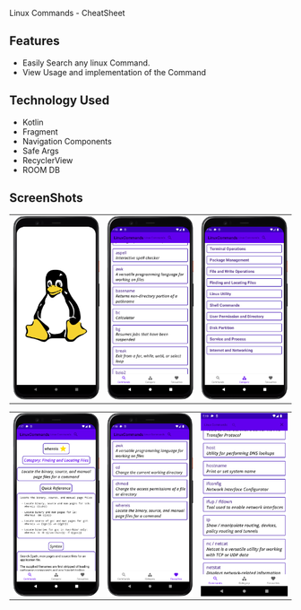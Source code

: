Linux Commands - CheatSheet

## Features
- Easily Search any linux Command. 
- View Usage and implementation of the Command

## Technology Used
- Kotlin
- Fragment
- Navigation Components
- Safe Args
- RecyclerView
- ROOM DB

## ScreenShots

| | | |
|:----:|:----:|:----:|
| <img alt="SS_1" src="ScreenShots/001.png"> | <img alt="SS_2" src="ScreenShots/002.png"> | <img alt="SS_3" src="ScreenShots/003.png"> |

| | | |
|:----:|:----:|:----:|
|<img alt="SS_6" src="ScreenShots/004.png"> | <img alt="SS_1" src="ScreenShots/005.png"> | <img alt="SS_1" src="ScreenShots/006.png"> |
